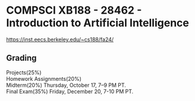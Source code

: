 # COMPSCI XB188 - 28462 - Introduction to Artificial Intelligence
https://inst.eecs.berkeley.edu/~cs188/fa24/
## Grading
Projects(25%)  
Homework Assignments(20%)  
Midterm(20%)   Thursday, October 17, 7–9 PM PT.  
Final Exam(35%)   Friday, December 20, 7-10 PM PT.
